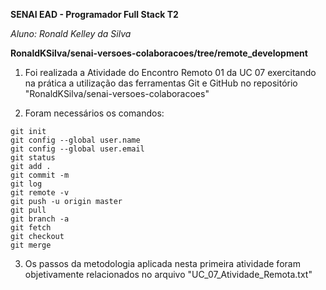 **SENAI EAD - Programador Full Stack T2**

*Aluno: Ronald Kelley da Silva*

**RonaldKSilva/senai-versoes-colaboracoes/tree/remote_development**

1. Foi realizada a Atividade do Encontro Remoto 01 da UC 07 exercitando na prática a utilização das ferramentas Git e GitHub no repositório "RonaldKSilva/senai-versoes-colaboracoes"

2. Foram necessários os comandos:
``` 
git init
git config --global user.name
git config --global user.email
git status
git add .
git commit -m
git log
git remote -v
git push -u origin master
git pull
git branch -a
git fetch
git checkout
git merge
```
3. Os passos da metodologia aplicada nesta primeira atividade foram objetivamente relacionados no arquivo "UC_07_Atividade_Remota.txt"
